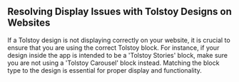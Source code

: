 ## Resolving Display Issues with Tolstoy Designs on Websites

If a Tolstoy design is not displaying correctly on your website, it is crucial to ensure that you are using the correct Tolstoy block. For instance, if your design inside the app is intended to be a 'Tolstoy Stories' block, make sure you are not using a 'Tolstoy Carousel' block instead. Matching the block type to the design is essential for proper display and functionality.